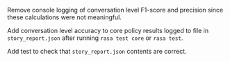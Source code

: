 Remove console logging of conversation level F1-score and precision since these calculations were not meaningful.

Add conversation level accuracy to core policy results logged to file in `story_report.json` after running `rasa test core` or `rasa test`.

Add test to check that `story_report.json` contents are correct.

